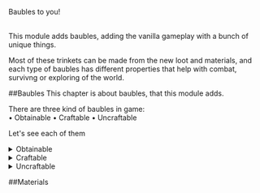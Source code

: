 Baubles to you! <br><br>

This module adds baubles, adding the vanilla gameplay with a bunch of unique things.


Most of these trinkets can be made from the new loot and materials, and each type of baubles has 
different properties that help with combat, survivng or exploring of the world.


##Baubles
This chapter is about baubles, that this module adds. 


There are three kind of baubles in game:<br>
 • Obtainable
 • Craftable
 • Uncraftable


Let's see each of them


<details>

<summary>Obtainable</summary>
Bezoar<br>
img was here<br>
description was here<br><br>

Forbidden fruit<br>
img was here<br>
description was here<br><br>

Ring of overclocking<br>
img was here<br>
description was here<br><br>

Shulker heart<br>
img was here<br>
description was here<br><br>

Vitamins<br>
img was here<br>
description was here<br>

</details>

<details>
<summary>Craftable</summary>

Ankh amulet<br>
img was here<br>
description was here<br><br>

Ankh shield<br>
img was here<br>
description was here<br><br>

Sunglasses<br>
img was here<br>
description was here<br><br>

</details>

<details>
<summary>Uncraftable</summary>

Obsidian skull<br>
img was here<br>
description was here<br><br>

Balloon<br>
img was here<br>
description was here<br><br>

Cobalt shield<br>
img was here<br>
description was here<br><br>

</details>

##Materials

